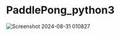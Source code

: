 # PaddlePong_python3
![Screenshot 2024-08-31 010827](https://github.com/user-attachments/assets/864b0c4c-db79-4355-a483-f99281793a94)
